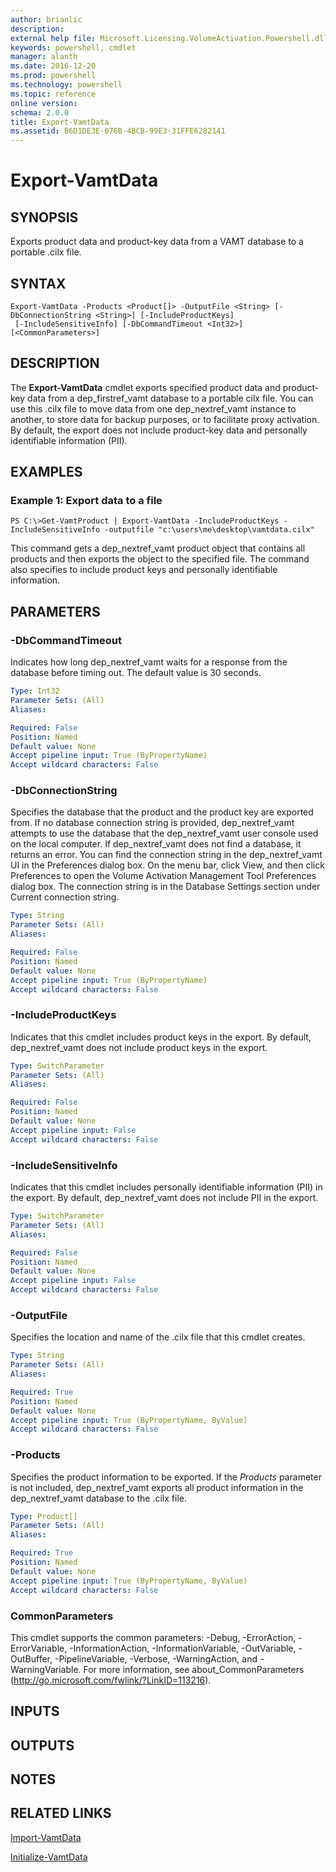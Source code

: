 ```yaml
---
author: brianlic
description: 
external help file: Microsoft.Licensing.VolumeActivation.Powershell.dll-Help.xml
keywords: powershell, cmdlet
manager: alanth
ms.date: 2016-12-20
ms.prod: powershell
ms.technology: powershell
ms.topic: reference
online version: 
schema: 2.0.0
title: Export-VamtData
ms.assetid: B6D1DE3E-076B-4BCB-99E3-31FFE6282141
---
```


# Export-VamtData

## SYNOPSIS
Exports product data and product-key data from a VAMT database to a portable .cilx file.

## SYNTAX

```
Export-VamtData -Products <Product[]> -OutputFile <String> [-DbConnectionString <String>] [-IncludeProductKeys]
 [-IncludeSensitiveInfo] [-DbCommandTimeout <Int32>] [<CommonParameters>]
```

## DESCRIPTION
The **Export-VamtData** cmdlet exports specified product data and product-key data from a dep_firstref_vamt database to a portable cilx file.
You can use this .cilx file to move data from one dep_nextref_vamt instance to another, to store data for backup purposes, or to facilitate proxy activation.
By default, the export does not include product-key data and personally identifiable information (PII).

## EXAMPLES

### Example 1: Export data to a file
```
PS C:\>Get-VamtProduct | Export-VamtData -IncludeProductKeys -IncludeSensitiveInfo -outputfile "c:\users\me\desktop\vamtdata.cilx"
```

This command gets a dep_nextref_vamt product object that contains all products and then exports the object to the specified file.
The command also specifies to include product keys and personally identifiable information.

## PARAMETERS

### -DbCommandTimeout
Indicates how long dep_nextref_vamt waits for a response from the database before timing out.
The default value is 30 seconds.

```yaml
Type: Int32
Parameter Sets: (All)
Aliases: 

Required: False
Position: Named
Default value: None
Accept pipeline input: True (ByPropertyName)
Accept wildcard characters: False
```

### -DbConnectionString
Specifies the database that the product and the product key are exported from.
If no database connection string is provided, dep_nextref_vamt attempts to use the database that the dep_nextref_vamt user console used on the local computer.
If dep_nextref_vamt does not find a database, it returns an error.
You can find the connection string in the dep_nextref_vamt UI in the Preferences dialog box.
On the menu bar, click View, and then click Preferences to open the Volume Activation Management Tool Preferences dialog box.
The connection string is in the Database Settings section under Current connection string.

```yaml
Type: String
Parameter Sets: (All)
Aliases: 

Required: False
Position: Named
Default value: None
Accept pipeline input: True (ByPropertyName)
Accept wildcard characters: False
```

### -IncludeProductKeys
Indicates that this cmdlet includes product keys in the export.
By default, dep_nextref_vamt does not include product keys in the export.

```yaml
Type: SwitchParameter
Parameter Sets: (All)
Aliases: 

Required: False
Position: Named
Default value: None
Accept pipeline input: False
Accept wildcard characters: False
```

### -IncludeSensitiveInfo
Indicates that this cmdlet includes personally identifiable information (PII) in the export.
By default, dep_nextref_vamt does not include PII in the export.

```yaml
Type: SwitchParameter
Parameter Sets: (All)
Aliases: 

Required: False
Position: Named
Default value: None
Accept pipeline input: False
Accept wildcard characters: False
```

### -OutputFile
Specifies the location and name of the .cilx file that this cmdlet creates.

```yaml
Type: String
Parameter Sets: (All)
Aliases: 

Required: True
Position: Named
Default value: None
Accept pipeline input: True (ByPropertyName, ByValue)
Accept wildcard characters: False
```

### -Products
Specifies the product information to be exported.
If the *Products* parameter is not included, dep_nextref_vamt exports all product information in the dep_nextref_vamt database to the .cilx file.

```yaml
Type: Product[]
Parameter Sets: (All)
Aliases: 

Required: True
Position: Named
Default value: None
Accept pipeline input: True (ByPropertyName, ByValue)
Accept wildcard characters: False
```

### CommonParameters
This cmdlet supports the common parameters: -Debug, -ErrorAction, -ErrorVariable, -InformationAction, -InformationVariable, -OutVariable, -OutBuffer, -PipelineVariable, -Verbose, -WarningAction, and -WarningVariable. For more information, see about_CommonParameters (http://go.microsoft.com/fwlink/?LinkID=113216).

## INPUTS

## OUTPUTS

## NOTES

## RELATED LINKS

[Import-VamtData](./Import-VamtData.md)

[Initialize-VamtData](./Initialize-VamtData.md)

